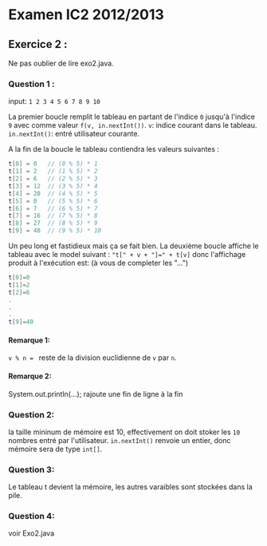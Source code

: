 
# Examen IC2 2012/2013


## Exercice 2 :
Ne pas oublier de lire exo2.java.

### Question 1 :
input: `1 2 3 4 5 6 7 8 9 10`

La premier boucle remplit le tableau en partant de l'indice `0` jusqu'à l'indice `9` avec comme valeur `f(v, in.nextInt())`.
`v`: indice courant dans le tableau.
`in.nextInt()`: entré utilisateur courante.

A la fin de la boucle le tableau contiendra les valeurs suivantes :
```java
t[0] = 0   // (0 % 5) * 1
t[1] = 2   // (1 % 5) * 2
t[2] = 6   // (2 % 5) * 3
t[3] = 12  // (3 % 5) * 4
t[4] = 20  // (4 % 5) * 5
t[5] = 0   // (5 % 5) * 6
t[6] = 7   // (6 % 5) * 7
t[7] = 16  // (7 % 5) * 8
t[8] = 27  // (8 % 5) * 9
t[9] = 40  // (9 % 5) * 10
```

Un peu long et fastidieux mais ça se fait bien. La deuxième boucle affiche le tableau avec le model suivant :
`"t[" + v + "]=" + t[v]`
donc l'affichage produit à l'exécution est: (à vous de completer les "...")
```java
t[0]=0
t[1]=2
t[2]=6
.
.
.
t[9]=40
```

#### Remarque 1:
`v % n = ` reste de la division euclidienne de `v` par `n`.

#### Remarque 2:
System.out.println(...); rajoute une fin de ligne à la fin

### Question 2:
la taille mininum de mémoire est 10, effectivement on doit stoker les `10` nombres entré par l'utilisateur. `in.nextInt()` renvoie un entier, donc mémoire sera de type `int[]`.

### Question 3:
Le tableau t devient la mémoire, les autres varaibles sont stockées dans la pile.

### Question 4:
voir Exo2.java

